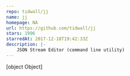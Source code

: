 ```yaml
---
repo: tidwall/jj
name: jj
homepage: NA
url: https://github.com/tidwall/jj
stars: 1996
starredAt: 2017-12-18T19:42:33Z
description: |-
    JSON Stream Editor (command line utility)
---
```


[object Object]
